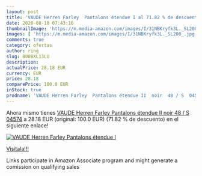```yaml
---
layout: post
title: 'VAUDE Herren Farley  Pantalons étendue I al 71.82 % de descuento'
date: 2020-08-10 07:43:16
thumbnailImage: 'https://m.media-amazon.com/images/I/31NBKryfk3L._SL200_.jpg'
images: [ 'https://m.media-amazon.com/images/I/31NBKryfk3L._SL200_.jpg' ]
comments: true
category: ofertas
author: ring
slug: B00BXL13LU
description:
actualPrice: 28.18 EUR
currency: EUR
price: 28.18
comparePrice: 100.0 EUR
inStock: true
prodname: 'VAUDE Herren Farley  Pantalons étendue II  noir  48 / S  04574'
---
```


Ahora mismo tienes [VAUDE Herren Farley  Pantalons étendue II  noir  48 / S  04574](https://www.amazon.fr/dp/B00BXL13LU/?tag=tolees0d-21) a 28.18 EUR (original: 100.0 EUR) (71.82 %  de descuento) en el siguiente enlace!

[![VAUDE Herren Farley  Pantalons étendue I](https://m.media-amazon.com/images/I/31NBKryfk3L._SL200_.jpg)](https://www.amazon.fr/dp/B00BXL13LU/?tag=tolees0d-21)

[Visítala!!!](https://www.amazon.fr/dp/B00BXL13LU/?tag=tolees0d-21)

Links participate in Amazon Associate program and might generate a comission on qualifying sales

